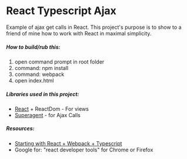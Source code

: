 # React Typescript Ajax
Example of ajax get calls in React. 
This project's purpose is to show to a friend of mine how to work with React in maximal simplicity.

##### How to build/rub this: 
1. open command prompt in root folder
2. command: npm install
3. command: webpack
4. open index.html

##### Libraries used in this project:
- [React](https://facebook.github.io/react/) + ReactDom - For views
- [Superagent](https://visionmedia.github.io/superagent/) - for Ajax Calls

##### Resources:
- [Starting with React + Webpack + Typescript](https://www.typescriptlang.org/docs/handbook/react-&-webpack.html)
- Google for: "react developer tools" for Chrome or Firefox